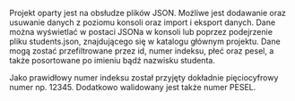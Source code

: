 Projekt oparty jest na obsłudze plików JSON. Możliwe jest dodawanie oraz usuwanie danych z poziomu konsoli oraz import i eksport danych. 
Dane można wyświetlać w postaci JSONa w konsoli lub poprzez podejrzenie pliku students.json, znajdującego się w katalogu głównym projektu. 
Dane mogą zostać przefiltrowane przez id, numer indeksu, płeć oraz pesel, a także posortowane po imieniu bądź nazwisku studenta.

Jako prawidłowy numer indeksu został przyjęty dokładnie pięciocyfrowy numer np. 12345.
Dodatkowo walidowany jest także numer PESEL.
